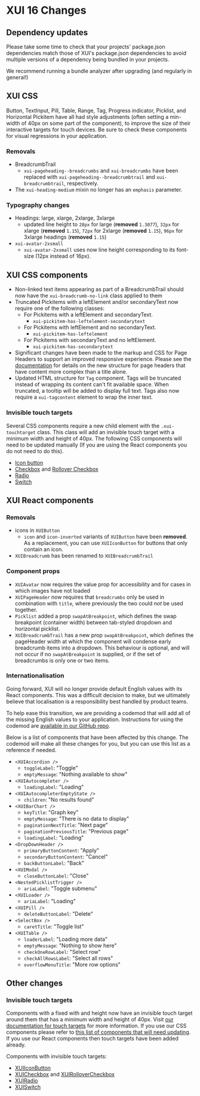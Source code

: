 # XUI 16 Changes

## Dependency updates

Please take some time to check that your projects' package.json dependencies match those of XUI's package.json
dependencies to avoid multiple versions of a dependency being bundled in your projects.

We recommend running a bundle analyzer after upgrading (and regularly in general!)

## XUI CSS

Button, TextInput, Pill, Table, Range, Tag, Progress indicator, Picklist, and Horizontal Pickitem have all had style adjustments (often setting a min-width of 40px on some part of the component), to improve the size of their interactive targets for touch devices. Be sure to check these components for visual regressions in your application.

### Removals

- BreadcrumbTrail
  - `xui-pageheading--breadcrumbs` and `xui-breadcrumbs` have been replaced with `xui-pageheading--breadcrumbtrail` and `xui-breadcrumbtrail`, respectively.
- The `xui-heading-medium` mixin no longer has an `emphasis` parameter.

### Typography changes

- Headings: large, xlarge, 2xlarge, 3xlarge
  - updated line height to `28px` for large (**removed** `1.3077`), `32px` for xlarge (**removed** `1.15`), `72px` for 2xlarge (**removed** `1.15`), `96px` for 3xlarge headings (**removed** `1.15`)
- `xui-avatar-2xsmall`
  - `xui-avatar-2xsmall` uses now line height corresponding to its font-size (12px instead of 16px).

## XUI CSS components

- Non-linked text items appearing as part of a BreadcrumbTrail should now have the `xui-breadcrumb-no-link` class applied to them
- Truncated Pickitems with a leftElement and/or secondaryText now require one of the following classes:
  - For Pickitems with a leftElement and secondaryText.
    - `xui-pickitem-has-leftelement-secondarytext`
  - For Pickitems with leftElement and no secondaryText.
    - `xui-pickitem-has-leftelement`
  - For Pickitems with secondaryText and no leftElement.
    - `xui-pickitem-has-secondarytext`
- Significant changes have been made to the markup and CSS for Page Headers to support an improved responsive experience. Please see the [documentation](https://xui.xero.com/16.0.0/section-compounds-navigation-page-header.html) for details on the new structure for page headers that have content more complex than a title alone.
- Updated HTML structure for `Tag` component. Tags will be truncated instead of wrapping its content can't fit available space. When truncated, a tooltip will be added to display full text. Tags also now require a `xui-tagcontent` element to wrap the inner text.

### Invisible touch targets

Several CSS components require a new child element with the `.xui-touchtarget` class. This class will add an invisible touch target with a minimum width and height of 40px. The following CSS components will need to be updated manually (If you are using the React components you do not need to do this).

- [Icon button](https://xui.xero.com/16.0.0/section-building-blocks-controls-button.html#building-blocks-controls-button-6)
- [Checkbox](https://xui.xero.com/16.0.0/section-building-blocks-controls-checkbox.html) and [Rollover Checkbox](https://xui.xero.com/16.0.0/section-building-blocks-controls-checkbox.html#building-blocks-controls-checkbox-11)
- [Radio](https://xui.xero.com/16.0.0/section-building-blocks-controls-radio.html)
- [Switch](https://xui.xero.com/16.0.0/section-building-blocks-controls-switch.html)

## XUI React components

### Removals

- icons in `XUIButton`
  - `icon` and `icon-inverted` variants of `XUIButton` have been **removed**. As a replacement, you can use `XUIIconButton` for buttons that only contain an icon.
- `XUIBreadcrumb` has been renamed to `XUIBreadcrumbTrail`

### Component props

- `XUIAvatar` now requires the value prop for accessibility and for cases in which images have not loaded
- `XUIPageHeader` now requires that `breadcrumbs` only be used in combination with `title`, where previously the two could _not_ be used together.
- `Picklist` added a prop `swapAtBreakpoint`, which defines the swap breakpoint (container width) between tab-styled dropdown and horizontal picklist.
- `XUIBreadcrumbTrail` has a new prop `swapAtBreakpoint`, which defines the pageHeader width at which the component will condense early breadcrumb items into a dropdown. This behaviour is optional, and will not occur if no `swapAtBreakpoint` is supplied, or if the set of breadcrumbs is only one or two items.

### Internationalisation

Going forward, XUI will no longer provide default English values with its React components. This was a difficult decision to make, but we ultimately believe that localisation is a responsibility best handled by product teams.

To help ease this transition, we are providing a codemod that will add all of the missing English values to your application. Instructions for using the codemod are [available in our GitHub repo](https://github.dev.xero.com/UXE/xui/#upgrading-between-versions-of-xui).

Below is a list of components that have been affected by this change. The codemod will make all these changes for you, but you can use this list as a reference if needed.

- `<XUIAccordion />`
  - `toggleLabel`: "Toggle"
  - `emptyMessage`: "Nothing available to show"
- `<XUIAutocompleter />`
  - `loadingLabel`: "Loading"
- `<XUIAutocompleterEmptyState />`
  - `children`: "No results found"
- `<XUIBarChart />`
  - `keyTitle`: "Graph key"
  - `emptyMessage`: "There is no data to display"
  - `paginationNextTitle`: "Next page"
  - `paginationPreviousTitle`: "Previous page"
  - `loadingLabel`: "Loading"
- `<DropDownHeader />`
  - `primaryButtonContent`: "Apply"
  - `secondaryButtonContent`: "Cancel"
  - `backButtonLabel`: "Back"
- `<XUIModal />`
  - `closeButtonLabel`: "Close"
- `<NestedPicklistTrigger />`
  - `ariaLabel`: "Toggle submenu"
- `<XUILoader />`
  - `ariaLabel`: "Loading"
- `<XUIPill />`
  - `deleteButtonLabel`: "Delete"
- `<SelectBox />`
  - `caretTitle`: "Toggle list"
- `<XUITable />`
  - `loaderLabel`: "Loading more data"
  - `emptyMessage`: "Nothing to show here"
  - `checkOneRowLabel`: "Select row"
  - `checkAllRowsLabel`: "Select all rows"
  - `overflowMenuTitle`: "More row options"

## Other changes

### Invisible touch targets

Components with a fixed with and height now have an invisible touch target around them that has a minimum width and height of 40px. Visit [our documentation for touch targets](https://xui.xero.com/16.0.0/section-getting-started-responsive.html#getting-started-responsive-3) for more information. If you use our CSS components please refer to [this list of components that will need updating](#invisible-touch-targets). If you use our React components then touch targets have been added already.

Components with invisible touch targets:

- [XUIIconButton](https://xui.xero.com/16.0.0/react/#icon-button)
- [XUICheckbox](https://xui.xero.com/16.0.0/react/#checkbox) and [XUIRolloverCheckbox](https://xui.xero.com/16.0.0/react/#rollover-checkbox)
- [XUIRadio](https://xui.xero.com/16.0.0/react/#radio)
- [XUISwitch](https://xui.xero.com/16.0.0/react/#switch)
